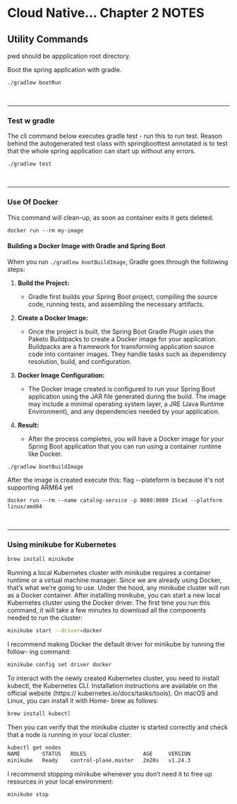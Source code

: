 # Cloud Native... Chapter 2 NOTES


## Utility Commands
pwd should be appplication root directory.

Boot the spring application with gradle.
```shell
./gradlew bootRun
```

<br>

---
### Test w gradle
The cli command below executes gradle test - run this to run test.
Reason behind the autogenerated test class with 
springboottest annotated is to test that the whole 
spring application can start up without any errors.
```shell
./gradlew test
```
<br>

---
### Use Of Docker

This command will clean-up, as soon as container exits
it gets deleted.
``` shell
docker run --rm my-image
```

#### Building a Docker Image with Gradle and Spring Boot
When you run `./gradlew bootBuildImage`, Gradle goes through the following steps:

1. **Build the Project:**
   - Gradle first builds your Spring Boot project, compiling the source code, running tests, and assembling the necessary artifacts.

2. **Create a Docker Image:**
   - Once the project is built, the Spring Boot Gradle Plugin uses the Paketo Buildpacks to create a Docker image for your application. Buildpacks are a framework for transforming application source code into container images. They handle tasks such as dependency resolution, build, and configuration.

3. **Docker Image Configuration:**
   - The Docker image created is configured to run your Spring Boot application using the JAR file generated during the build. The image may include a minimal operating system layer, a JRE (Java Runtime Environment), and any dependencies needed by your application.

4. **Result:**
   - After the process completes, you will have a Docker image for your Spring Boot application that you can run using a container runtime like Docker.

```shell
./gradlew bootBuildImage
```
After the image is created execute this:
flag --plateform is because it's not supporting ARM64 yet
```shell
docker run --rm --name catalog-service -p 8080:8080 15cad --platform linux/amd64
```

<br>

---

### Using minikube for Kubernetes

```bash
brew install minikube
```

Running a local Kubernetes cluster with minikube requires a container runtime or a virtual machine manager. 
Since we are already using Docker, that’s what we’re going to use. Under the hood, any minikube cluster will 
run as a Docker container.
After installing minikube, you can start a new local Kubernetes cluster using the Docker driver. 
The first time you run this command, it will take a few minutes to download all the components needed to run the cluster:
```bash
minikube start --driver=docker
```

I recommend making Docker the default driver for minikube by running the follow- ing command:
```bash
minikube config set driver docker
```

To interact with the newly created Kubernetes cluster, you need to install kubectl, the Kubernetes CLI. 
Installation instructions are available on the official website (https:// kubernetes.io/docs/tasks/tools). 
On macOS and Linux, you can install it with Home- brew as follows:
```bash
brew install kubectl
```

Then you can verify that the minikube cluster is started correctly and check that a node is running in your local cluster:
```bash 
kubectl get nodes
NAME       STATUS   ROLES                  AGE     VERSION
minikube   Ready    control-plane,master   2m20s   v1.24.3
```

I recommend stopping minikube whenever you don’t need it to free up resources in your local environment:
```bash
minikube stop
```
